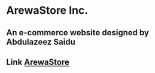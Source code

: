 # ArewaStore Inc.
## An e-commerce website designed by Abdulazeez Saidu
## Link [ArewaStore](https://danmasanii.github.io/ArewaStore/)
